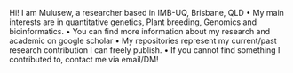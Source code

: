 Hi! I am Mulusew, a researcher based in IMB-UQ, Brisbane, QLD
•	My main interests are in quantitative genetics, Plant breeding, Genomics and bioinformatics. 
•	You can find more information about my research and academic on google scholar
•	My repositories represent my current/past research contribution I can freely publish. 
• If you cannot find something I contributed to, contact me via email/DM!
